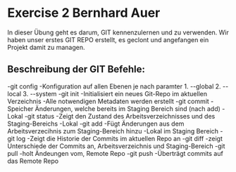 # Exercise 2 Bernhard Auer

In dieser Übung geht es darum, GIT kennenzulernen und zu verwenden. Wir haben unser erstes GIT REPO erstellt, es geclont und angefangen ein Projekt damit zu managen. 

## Beschreibung der GIT Befehle:

-git config
    -Konfiguration auf allen Ebenen je nach paramter
        1. --global
        2. --local
        3. --system
-git init
    -Initialisiert ein neues Git-Repo im aktuellen Verzeichnis
    -Alle notwendigen Metadaten werden erstellt
-git commit
    -Speicher Änderungen, welche bereits im Staging Bereich sind (nach add)
    -Lokal
-git status
    -Zeigt den Zustand des Arbeitsverzeichnisses und des Staging-Bereichs
    -Lokal
-git add
    -Fügt Änderungen aus dem Arbeitsverzecihnis zum Staging-Bereich hinzu
    -Lokal im Staging Bereich
-git log
    -Zeigt die Historie der Commits im aktuellen Repo an
-git diff
    -zeigt Unterschiede der Commits an, Arbeitsverzeichnis und Staging-Bereich
-git pull
    -holt Ändeungen vom, Remote Repo
-git push
    -Überträgt commits auf das Remote Repo
